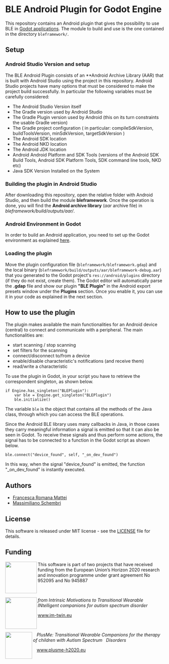 # BLE Android Plugin for Godot Engine

This repository contains an Android plugin that gives the possibility to use BLE in [Godot applications](https://godotengine.org).
The module to build and use is the one contained in the directory `bleframework/`.


## Setup

### Android Studio Version and setup

The BLE Android Plugin consists of an **Android Archive Library (AAR) that is built with Android Studio using the project in this repository. Android Studio projects have many options that must be considered to  make the project build successfully. In particular the following variables must be carefully considered:

- The Android Studio Version itself
- The Gradle version used by Android Studio
- The Gradle Plugin version used by Android (this on its turn constraints the usable Gradle version)
- The Gradle project configuration ( in particular: compileSdkVersion, buildToolsVersion, minSdkVersion, targetSdkVersion )
- The Android SDK location
- The Android NKD location
- The Android JDK location
- Android Android Platform and SDK Tools (versions of the Android SDK Build Tools, Android SDK Platform Tools, SDK command line tools, NKD etc) 
- Java SDK Version Installed on the System


### Building the plugin in Android Studio

After downloading this repository, open the relative folder with Android Studio, and then build the module **bleframework**. Once the operation is done, you will find the **Android archive library** (*aar* archive file) in *bleframework/build/outputs/aar/*.

### Android Environment in Godot

In order to build an Android application, you need to set up the Godot environment as explained [here](https://docs.godotengine.org/en/3.5/tutorials/export/android_custom_build.html).

### Loading the plugin

Move the plugin configuration file (`bleframework/bleframework.gdap`) and the local binary (`bleframework/build/outputs/aar/bleframework-debug.aar`) that you generated to the Godot project's `res://android/plugins` directory (if they do not exist, create them).
The Godot editor will automatically parse the **.gdap** file and show our plugin **"BLE Plugin"** in the Android export presets window under the **Plugins** section.
Once you enable it, you can use it in your code as explained in the next section.

## How to use the plugin

The plugin makes available the main functionalities for an Android device (central) to connect and communicate with a peripheral.
The main functionalities are:
- start scanning / stop scanning
- set filters for the scanning
- connect/disconnect to/from a device
- enable/disable characteristic's notifications (and receive them)
- read/write a characteristic

To use the plugin in Godot, in your script you have to retrieve the correspondent singleton, as shown below.
``` gdnative
if Engine.has_singleton("BLEPlugin"):
    var ble = Engine.get_singleton("BLEPlugin") 
    ble.initialize()
```

The variable `ble` is the object that contains all the methods of the Java class, through which you can access the BLE operations.

Since the Android BLE library uses many callbacks in Java, in those cases they carry meaningful information a signal is emitted so that it can also be seen in Godot. To receive these signals and thus perform some actions, the signal has to be connected to a function in the Godot script as shown below.
```gdnative
ble.connect("device_found", self, "_on_dev_found")
```
In this way, when the signal "device_found" is emitted, the function "_on_dev_found" is instantly executed.

## Authors
- [Francesca Romana Mattei](https://github.com/francescaromana) 
- [Massimiliano Schembri](https://github.com/schembrimax) 

## License

This software is released under MIT license - see the [LICENSE](https://github.com/IM-TWIN/BLE-Android-Plugin/blob/main/LICENSE) file for details.

## Funding
<img align="left" src="/images/EU_logo.png" width="100"> This software is part of two projects that have received funding from the European Union’s Horizon 2020 research and innovation programme under grant agreement No 952095 and No 945887

<p>&nbsp;</p>

<img align="left" src="/images/imtwin-logo_2020.png" width="100"> *from Intrinsic Motivations to Transitional Wearable INtelligent companions for autism spectrum disorder*

www.im-twin.eu

<p>&nbsp;</p>

<img align="left" src="/images/plusme_logo.png" width="85"> &nbsp;&nbsp;&nbsp;*PlusMe: Transitional Wearable Companions for the therapy of children with Autism Spectrum &nbsp;&nbsp;Disorders*

&nbsp;&nbsp;&nbsp;www.plusme-h2020.eu 


